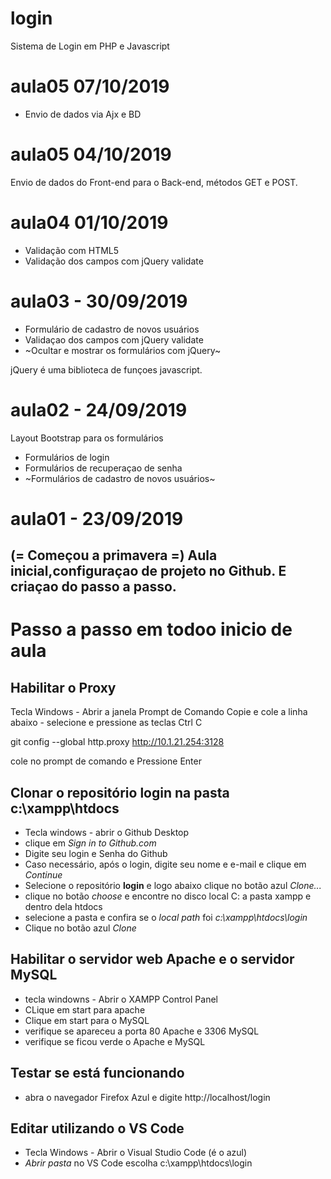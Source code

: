 # login
Sistema de Login em PHP e Javascript
# aula05 07/10/2019
- Envio de dados via Ajx e BD

# aula05 04/10/2019
Envio de dados do Front-end para o Back-end,
métodos GET e POST.

# aula04 01/10/2019
- Validação com HTML5
- Validação dos campos com jQuery validate


# aula03 - 30/09/2019
- Formulário de cadastro de novos usuários
- Validaçao dos campos com jQuery validate
- ~Ocultar e mostrar os formulários com jQuery~

jQuery é uma biblioteca de funçoes javascript.


# aula02 - 24/09/2019
Layout Bootstrap para os formulários
- Formulários de login
- Formulários de recuperaçao de senha
- ~Formulários de cadastro de novos usuários~


# aula01 - 23/09/2019
(= Começou a primavera =)
Aula inicial,configuraçao de projeto no Github.
E criaçao do passo a passo.
---
# Passo a passo em todoo inicio de aula

## Habilitar o Proxy
 Tecla Windows - Abrir a janela Prompt de Comando
 Copie e cole a linha abaixo - selecione e pressione as teclas Ctrl C

 git config --global http.proxy http://10.1.21.254:3128

 cole no prompt de comando e
 Pressione Enter
 
 ## Clonar o repositório **login** na pasta **c:\xampp\htdocs**
  - Tecla windows - abrir o Github Desktop
  - clique em *Sign in to Github.com*
  - Digite seu login e Senha do Github
  - Caso necessário, após o login, digite seu nome e e-mail e clique em *Continue*
  - Selecione o repositório **login** e logo abaixo clique no botão azul *Clone...*
  - clique no botão *choose* e encontre no disco local C: a pasta xampp e dentro dela htdocs
  - selecione a pasta e confira se o *local path* foi *c:\xampp\htdocs\login*
  - Clique no botão azul *Clone*
  
 ## Habilitar o servidor web **Apache** e o servidor **MySQL**
 - tecla windowns - Abrir o XAMPP Control Panel
 - CLique em start para apache
 - Clique em start para o MySQL
 - verifique se apareceu a porta 80 Apache e 3306 MySQL
 - verifique se ficou verde o Apache e MySQL
 
 ## Testar se está funcionando
 - abra o navegador Firefox Azul e digite http://localhost/login
 
## Editar utilizando o VS Code 
- Tecla Windows - Abrir o Visual Studio Code (é o azul)
- *Abrir pasta* no VS Code escolha c:\xampp\htdocs\login
